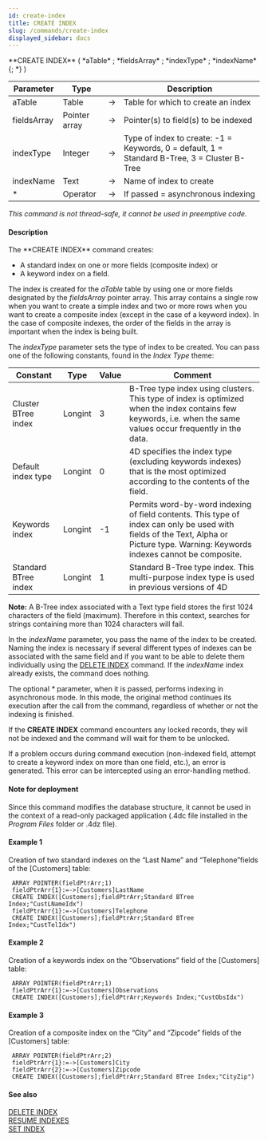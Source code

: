 ```yaml
---
id: create-index
title: CREATE INDEX
slug: /commands/create-index
displayed_sidebar: docs
---
```


<!--REF #_command_.CREATE INDEX.Syntax-->**CREATE INDEX** ( *aTable* ; *fieldsArray* ; *indexType* ; *indexName* {; *} )<!-- END REF-->
<!--REF #_command_.CREATE INDEX.Params-->
| Parameter | Type |  | Description |
| --- | --- | --- | --- |
| aTable | Table | &#8594;  | Table for which to create an index |
| fieldsArray | Pointer array | &#8594;  | Pointer(s) to field(s) to be indexed |
| indexType | Integer | &#8594;  | Type of index to create: -1 = Keywords, 0 = default, 1 = Standard B-Tree, 3 = Cluster B-Tree |
| indexName | Text | &#8594;  | Name of index to create |
| * | Operator | &#8594;  | If passed = asynchronous indexing |

<!-- END REF-->

*This command is not thread-safe, it cannot be used in preemptive code.*


#### Description 

<!--REF #_command_.CREATE INDEX.Summary-->The **CREATE INDEX** command creates:

* A standard index on one or more fields (composite index) or
* A keyword index on a field.<!-- END REF-->

The index is created for the *aTable* table by using one or more fields designated by the *fieldsArray* pointer array. This array contains a single row when you want to create a simple index and two or more rows when you want to create a composite index (except in the case of a keyword index). In the case of composite indexes, the order of the fields in the array is important when the index is being built.

The *indexType* parameter sets the type of index to be created. You can pass one of the following constants, found in the *Index Type* theme:

| Constant             | Type    | Value | Comment                                                                                                                                                                             |
| -------------------- | ------- | ----- | ----------------------------------------------------------------------------------------------------------------------------------------------------------------------------------- |
| Cluster BTree index  | Longint | 3     | B-Tree type index using clusters. This type of index is optimized when the index contains few keywords, i.e. when the same values occur frequently in the data.                     |
| Default index type   | Longint | 0     | 4D specifies the index type (excluding keywords indexes) that is the most optimized according to the contents of the field.                                                         |
| Keywords index       | Longint | \-1   | Permits word-by-word indexing of field contents. This type of index can only be used with fields of the Text, Alpha or Picture type. Warning: Keywords indexes cannot be composite. |
| Standard BTree index | Longint | 1     | Standard B-Tree type index. This multi-purpose index type is used in previous versions of 4D                                                                                        |

**Note:** A B-Tree index associated with a Text type field stores the first 1024 characters of the field (maximum). Therefore in this context, searches for strings containing more than 1024 characters will fail. 

In the *indexName* parameter, you pass the name of the index to be created. Naming the index is necessary if several different types of indexes can be associated with the same field and if you want to be able to delete them individually using the [DELETE INDEX](delete-index.md) command. If the *indexName* index already exists, the command does nothing.

The optional *\** parameter, when it is passed, performs indexing in asynchronous mode. In this mode, the original method continues its execution after the call from the command, regardless of whether or not the indexing is finished.

If the **CREATE INDEX** command encounters any locked records, they will not be indexed and the command will wait for them to be unlocked.

If a problem occurs during command execution (non-indexed field, attempt to create a keyword index on more than one field, etc.), an error is generated. This error can be intercepted using an error-handling method.

#### Note for deployment 

Since this command modifies the database structure, it cannot be used in the context of a read-only packaged application (.4dc file installed in the *Program Files* folder or .4dz file). 

#### Example 1 

Creation of two standard indexes on the “Last Name” and “Telephone”fields of the \[Customers\] table:

```4d
 ARRAY POINTER(fieldPtrArr;1)
 fieldPtrArr{1}:=->[Customers]LastName
 CREATE INDEX([Customers];fieldPtrArr;Standard BTree Index;"CustLNameIdx")
 fieldPtrArr{1}:=->[Customers]Telephone
 CREATE INDEX([Customers];fieldPtrArr;Standard BTree Index;"CustTelIdx")
```

#### Example 2 

Creation of a keywords index on the “Observations” field of the \[Customers\] table:

```4d
 ARRAY POINTER(fieldPtrArr;1)
 fieldPtrArr{1}:=->[Customers]Observations
 CREATE INDEX([Customers];fieldPtrArr;Keywords Index;"CustObsIdx")
```

#### Example 3 

Creation of a composite index on the “City” and “Zipcode” fields of the \[Customers\] table:

```4d
 ARRAY POINTER(fieldPtrArr;2)
 fieldPtrArr{1}:=->[Customers]City
 fieldPtrArr{2}:=->[Customers]Zipcode
 CREATE INDEX([Customers];fieldPtrArr;Standard BTree Index;"CityZip")
```

#### See also 

[DELETE INDEX](delete-index.md)  
[RESUME INDEXES](resume-indexes.md)  
[SET INDEX](set-index.md)  